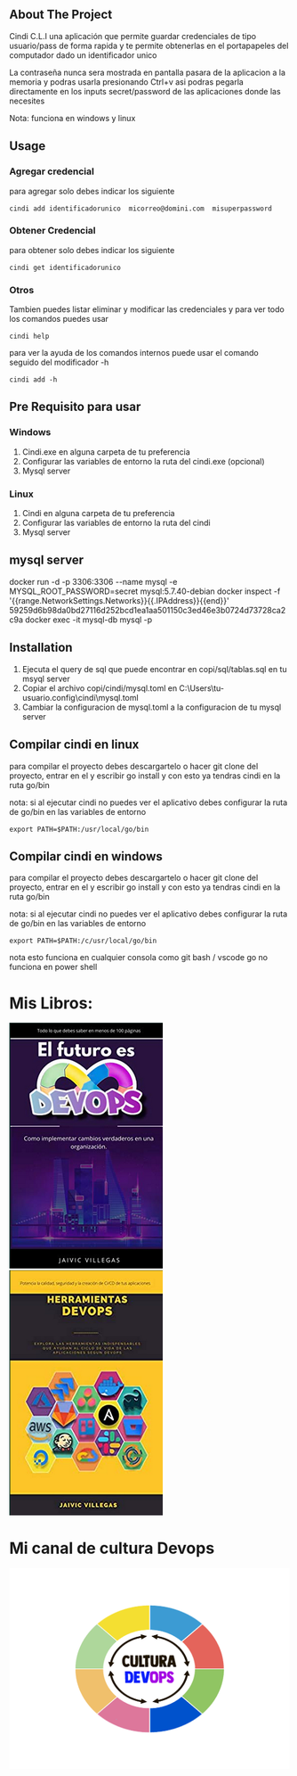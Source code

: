 ## About The Project
Cindi C.L.I una aplicación que permite guardar credenciales de tipo usuario/pass de forma rapida y te permite obtenerlas en el portapapeles del computador dado un identificador unico

La contraseña nunca sera mostrada en pantalla pasara de la aplicacion a la memoria y podras usarla presionando Ctrl+v asi podras pegarla directamente en los inputs secret/password de las aplicaciones donde las necesites

Nota: funciona en windows y linux

## Usage

### Agregar credencial 
para agregar solo debes indicar los siguiente
```
cindi add identificadorunico  micorreo@domini.com  misuperpassword 
```

### Obtener Credencial 
para obtener solo debes indicar los siguiente
```
cindi get identificadorunico  
```

### Otros 
Tambien puedes listar eliminar y modificar las credenciales y para ver todo los comandos puedes usar

```
cindi help
```
para ver la ayuda de los comandos internos puede usar el comando seguido del modificador -h 

```
cindi add -h  
```

## Pre Requisito para usar

### Windows 
1. Cindi.exe en alguna carpeta de tu preferencia
2. Configurar las variables de entorno la ruta del cindi.exe (opcional)
3. Mysql server

### Linux 
1. Cindi en alguna carpeta de tu preferencia
2. Configurar las variables de entorno la ruta del cindi
3. Mysql server

## mysql server
docker run -d -p 3306:3306 --name mysql -e MYSQL_ROOT_PASSWORD=secret mysql:5.7.40-debian
docker inspect -f '{{range.NetworkSettings.Networks}}{{.IPAddress}}{{end}}' 59259d6b98da0bd27116d252bcd1ea1aa501150c3ed46e3b0724d73728ca2c9a
docker exec -it mysql-db mysql -p

## Installation

1. Ejecuta el query de sql que puede encontrar en copi/sql/tablas.sql en tu msyql server
2. Copiar el archivo copi/cindi/mysql.toml  en C:\Users\tu-usuario\.config\cindi\mysql.toml
3. Cambiar la configuracion de mysql.toml a la configuracion de tu mysql server

## Compilar cindi en linux

para compilar el proyecto debes descargartelo o hacer git clone del proyecto, entrar en el y escribir go install y con esto ya tendras cindi en la ruta go/bin

nota: si al ejecutar cindi no puedes ver el aplicativo debes configurar la ruta de go/bin en las variables de entorno

```
export PATH=$PATH:/usr/local/go/bin
```
## Compilar cindi en windows
para compilar el proyecto debes descargartelo o hacer git clone del proyecto, entrar en el y escribir go install y con esto ya tendras cindi en la ruta go/bin

nota: si al ejecutar cindi no puedes ver el aplicativo debes configurar la ruta de go/bin en las variables de entorno

```
export PATH=$PATH:/c/usr/local/go/bin
```
nota esto funciona en cualquier consola como git bash / vscode go no funciona en power shell




# Mis Libros:

[![libros futuro es devops ](https://github.com/culturadevops/recursos/blob/master/portada-futuro-es-devops.png)](https://amzn.to/3S8AGG9) [![libros herramientas devops](https://github.com/culturadevops/recursos/blob/master/portada-herramientasdevops.png)](https://amzn.to/3ga1c4E)

# Mi canal de cultura Devops

[![canal de youtube sobre devops ](https://github.com/culturadevops/recursos/blob/master/logo-culturadevops.png)](https://www.youtube.com/channel/UCfJ67eVA7DkKbbIF5ceJDMA?sub_confirmation=1) 
